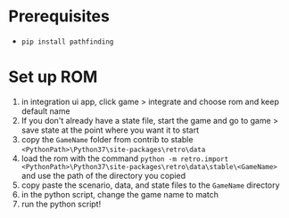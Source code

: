 # Prerequisites

- `pip install pathfinding`

# Set up ROM

1. in integration ui app, click game > integrate and choose rom and keep default name
2. If you don't already have a state file, start the game and go to game > save state at the point where you want it to start
3. copy the `GameName` folder from contrib to stable `<PythonPath>\Python37\site-packages\retro\data`
4. load the rom with the command `python -m retro.import <PythonPath>\Python37\site-packages\retro\data\stable\<GameName>` and use the path of the directory you copied
5. copy paste the scenario, data, and state files to the `GameName` directory
6. in the python script, change the game name to match
7. run the python script!
